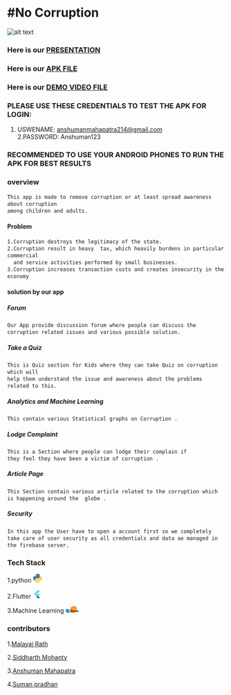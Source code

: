 # #No Corruption
![alt text](https://github.com/malayaj2000/cisco_hack/blob/main/README_IMG/WhatsApp-Video-2021-01-14-at-120.gif)

### Here is our [PRESENTATION](https://drive.google.com/file/d/1c7X-QOysR-dRvJyy8HMYpuMDGG0NfttQ/view?usp=sharing)

### Here is our [APK FILE](https://drive.google.com/file/d/1XXeHxPaWP7SizXMYDqPmbBFuDCRrNqsH/view?usp=sharing)


### Here is our [ DEMO VIDEO FILE](https://drive.google.com/file/d/139DNpL9iAi3vEAvngrxC9qgEBvSGr0-a/view?usp=sharing)

### PLEASE USE THESE CREDENTIALS TO TEST THE APK FOR LOGIN:
   1. USWENAME: anshumanmahapatra214@gmail.com </br>
   2.PASSWORD: Anshuman123

### RECOMMENDED TO USE YOUR ANDROID PHONES TO RUN THE APK FOR BEST RESULTS

### overview
    This app is made to remove corruption or at least spread awareness about corruption
    among children and adults.

#### Problem
    1.Corruption destroys the legitimacy of the state.
    2.Corruption result in heavy  tax, which heavily burdens in particular commercial
      and service activities performed by small businesses.
    3.Corruption increases transaction costs and creates insecurity in the economy

#### solution by our app 
##### Forum 
    Our App provide discussion forum where people can discuss the
    corruption related issues and various possible solution.
##### Take a Quiz
    This is Quiz section for Kids where they can take Quiz on corruption which will 
    help them understand the issue and awareness about the problems related to this. 
##### Analytics and Machine Learning 
    This contain various Statistical graphs on Corruption .
##### Lodge Complaint
    This is a Section where people can lodge their complain if 
    they feel they have been a victim of corruption .
##### Article Page 
    This Section contain various article related to the corruption which is happening around the  globe .
##### Security
    In this app the User have to open a account first so we completely 
    take care of user security as all credentials and data ae managed in the firebase server. 
    
### Tech Stack
   1.python <img src="https://github.com/malayaj2000/cisco_hack/blob/main/images/python.jpg" width="20" />

   2.Flutter <img src="https://github.com/malayaj2000/cisco_hack/blob/main/images/flutter.png" width="20" />
    
   3.Machine Learning <img src="https://github.com/malayaj2000/cisco_hack/blob/main/images/sklearn.png" width="30" /> 
### contributors
1.[Malayaj Rath](https://github.com/malayaj2000)

2.[Siddharth Mohanty](https://github.com/spursbyte)

3.[Anshuman Mahapatra](https://github.com/anshumanmahapatra)

4.[Suman pradhan](https://www.linkedin.com/in/suman-pradhan-19a5531a1)




